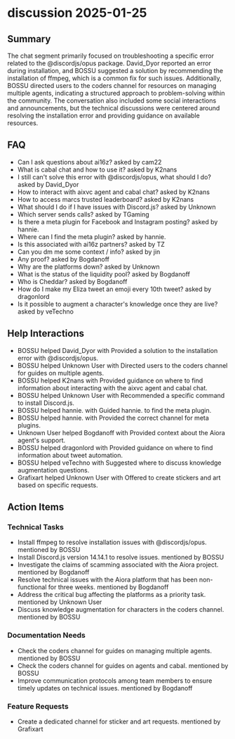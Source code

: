 # discussion 2025-01-25

## Summary
The chat segment primarily focused on troubleshooting a specific error related to the @discordjs/opus package. David_Dyor reported an error during installation, and BOSSU suggested a solution by recommending the installation of ffmpeg, which is a common fix for such issues. Additionally, BOSSU directed users to the coders channel for resources on managing multiple agents, indicating a structured approach to problem-solving within the community. The conversation also included some social interactions and announcements, but the technical discussions were centered around resolving the installation error and providing guidance on available resources.

## FAQ
- Can I ask questions about ai16z? asked by cam22
- What is cabal chat and how to use it? asked by K2nans
- I still can't solve this error with @discordjs/opus, what should I do? asked by David_Dyor
- How to interact with aixvc agent and cabal chat? asked by K2nans
- How to access marcs trusted leaderboard? asked by K2nans
- What should I do if I have issues with Discord.js? asked by Unknown
- Which server sends calls? asked by TGaming
- Is there a meta plugin for Facebook and Instagram posting? asked by hannie.
- Where can I find the meta plugin? asked by hannie.
- Is this associated with ai16z partners? asked by TZ
- Can you dm me some context / info? asked by jin
- Any proof? asked by Bogdanoff
- Why are the platforms down? asked by Unknown
- What is the status of the liquidity pool? asked by Bogdanoff
- Who is Cheddar? asked by Bogdanoff
- How do I make my Eliza tweet an emoji every 10th tweet? asked by dragonlord
- Is it possible to augment a character's knowledge once they are live? asked by veTechno

## Help Interactions
- BOSSU helped David_Dyor with Provided a solution to the installation error with @discordjs/opus.
- BOSSU helped Unknown User with Directed users to the coders channel for guides on multiple agents.
- BOSSU helped K2nans with Provided guidance on where to find information about interacting with the aixvc agent and cabal chat.
- BOSSU helped Unknown User with Recommended a specific command to install Discord.js.
- BOSSU helped hannie. with Guided hannie. to find the meta plugin.
- BOSSU helped hannie. with Provided the correct channel for meta plugins.
- Unknown User helped Bogdanoff with Provided context about the Aiora agent's support.
- BOSSU helped dragonlord with Provided guidance on where to find information about tweet automation.
- BOSSU helped veTechno with Suggested where to discuss knowledge augmentation questions.
- Grafixart helped Unknown User with Offered to create stickers and art based on specific requests.

## Action Items

### Technical Tasks
- Install ffmpeg to resolve installation issues with @discordjs/opus. mentioned by BOSSU
- Install Discord.js version 14.14.1 to resolve issues. mentioned by BOSSU
- Investigate the claims of scamming associated with the Aiora project. mentioned by Bogdanoff
- Resolve technical issues with the Aiora platform that has been non-functional for three weeks. mentioned by Bogdanoff
- Address the critical bug affecting the platforms as a priority task. mentioned by Unknown User
- Discuss knowledge augmentation for characters in the coders channel. mentioned by BOSSU

### Documentation Needs
- Check the coders channel for guides on managing multiple agents. mentioned by BOSSU
- Check the coders channel for guides on agents and cabal. mentioned by BOSSU
- Improve communication protocols among team members to ensure timely updates on technical issues. mentioned by Bogdanoff

### Feature Requests
- Create a dedicated channel for sticker and art requests. mentioned by Grafixart
